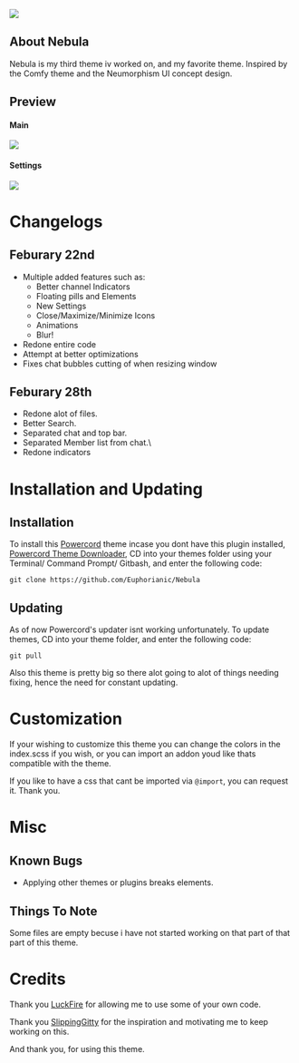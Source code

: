 ![](https://i.imgur.com/sYPNqok.png)

## About Nebula
 Nebula is my third theme iv worked on, and my favorite theme. Inspired by the Comfy theme and the Neumorphism UI concept design.
 
## Preview
#### Main
![](https://i.imgur.com/4SzKqEG.png)

#### Settings
![](https://i.imgur.com/ewD8NvI.png)

# Changelogs
## Feburary 22nd
- Multiple added features such as:
  - Better channel Indicators
  - Floating pills and Elements
  - New Settings 
  - Close/Maximize/Minimize Icons
  - Animations
  - Blur!
- Redone entire code
- Attempt at better optimizations
- Fixes chat bubbles cutting of when resizing window

## Feburary 28th
- Redone alot of files.
- Better Search.
- Separated chat and top bar.
- Separated Member list from chat.\
- Redone indicators

# Installation and Updating

## Installation
To install this [Powercord](https://powercord.dev) theme incase you dont have this plugin installed, [Powercord Theme Downloader](https://github.com/ploogins/PowercordThemeDownloader), CD into your themes folder using your Terminal/ Command Prompt/ Gitbash, and enter the following code:
```
git clone https://github.com/Euphorianic/Nebula
```
## Updating
As of now Powercord's updater isnt working unfortunately. To update themes, CD into your theme folder, and enter the following code:
```
git pull
```
Also this theme is pretty big so there alot going to alot of things needing fixing, hence the need for constant updating.
# Customization
If your wishing to customize this theme you can change the colors in the index.scss if you wish, or you can import an addon youd like thats compatible with the theme. 

If you like to have a css that cant be imported via ``@import``, you can request it. Thank you.


# Misc

## Known Bugs
 - Applying other themes or plugins breaks elements.

## Things To Note
Some files are empty becuse i have not started working on that part of that part of this theme.

# Credits
Thank you [LuckFire](https://github.com/LuckFire) for allowing me to use some of your own code.

Thank you [SlippingGitty](https://github.com/slippinggitty) for the inspiration and motivating me to keep working on this.

And thank you, for using this theme.

